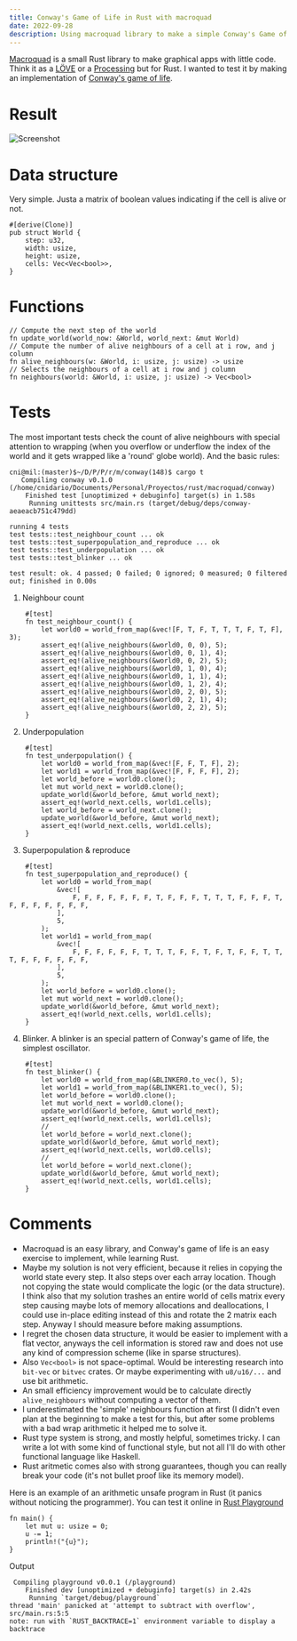 ```yaml
---
title: Conway's Game of Life in Rust with macroquad
date: 2022-09-28
description: Using macroquad library to make a simple Conway's Game of Life
---
```


[Macroquad](https://macroquad.rs) is a small Rust library to make graphical apps with little code. Think it as a [LÖVE](https://love2d.org) or a [Processing](https://processing.org) but for Rust.
I wanted to test it by making an implementation of [Conway's game of life](https://en.wikipedia.org/wiki/Conway%27s_Game_of_Life).

# Result
![Screenshot](../img/conway-rust.png)

# Data structure
Very simple. Justa a matrix of boolean values indicating if the cell is alive or not.
```{.rust}
#[derive(Clone)]
pub struct World {
    step: u32,
    width: usize,
    height: usize,
    cells: Vec<Vec<bool>>,
}
```

# Functions
```{.rust}
// Compute the next step of the world
fn update_world(world_now: &World, world_next: &mut World)
// Compute the number of alive neighbours of a cell at i row, and j column
fn alive_neighbours(w: &World, i: usize, j: usize) -> usize
// Selects the neighbours of a cell at i row and j column
fn neighbours(world: &World, i: usize, j: usize) -> Vec<bool>
```

# Tests
The most important tests check the count of alive neighbours with special attention to wrapping (when you overflow or underflow the index of the world and it gets wrapped like a 'round' globe world). And the basic rules:

```{.console}
cni@mil:(master)$~/D/P/P/r/m/conway(148)$ cargo t
   Compiling conway v0.1.0 (/home/cnidario/Documents/Personal/Proyectos/rust/macroquad/conway)
    Finished test [unoptimized + debuginfo] target(s) in 1.58s
     Running unittests src/main.rs (target/debug/deps/conway-aeaeacb751c479dd)

running 4 tests
test tests::test_neighbour_count ... ok
test tests::test_superpopulation_and_reproduce ... ok
test tests::test_underpopulation ... ok
test tests::test_blinker ... ok

test result: ok. 4 passed; 0 failed; 0 ignored; 0 measured; 0 filtered out; finished in 0.00s
```

1. Neighbour count
```{.rust}
    #[test]
    fn test_neighbour_count() {
        let world0 = world_from_map(&vec![F, T, F, T, T, T, F, T, F], 3);
        assert_eq!(alive_neighbours(&world0, 0, 0), 5);
        assert_eq!(alive_neighbours(&world0, 0, 1), 4);
        assert_eq!(alive_neighbours(&world0, 0, 2), 5);
        assert_eq!(alive_neighbours(&world0, 1, 0), 4);
        assert_eq!(alive_neighbours(&world0, 1, 1), 4);
        assert_eq!(alive_neighbours(&world0, 1, 2), 4);
        assert_eq!(alive_neighbours(&world0, 2, 0), 5);
        assert_eq!(alive_neighbours(&world0, 2, 1), 4);
        assert_eq!(alive_neighbours(&world0, 2, 2), 5);
    }
```
2. Underpopulation
```{.rust}
    #[test]
    fn test_underpopulation() {
        let world0 = world_from_map(&vec![F, F, T, F], 2);
        let world1 = world_from_map(&vec![F, F, F, F], 2);
        let world_before = world0.clone();
        let mut world_next = world0.clone();
        update_world(&world_before, &mut world_next);
        assert_eq!(world_next.cells, world1.cells);
        let world_before = world_next.clone();
        update_world(&world_before, &mut world_next);
        assert_eq!(world_next.cells, world1.cells);
    }
```
3. Superpopulation & reproduce
```{.rust}
    #[test]
    fn test_superpopulation_and_reproduce() {
        let world0 = world_from_map(
            &vec![
                F, F, F, F, F, F, F, T, F, F, F, T, T, T, F, F, F, T, F, F, F, F, F, F, F,
            ],
            5,
        );
        let world1 = world_from_map(
            &vec![
                F, F, F, F, F, F, T, T, T, F, F, T, F, T, F, F, T, T, T, F, F, F, F, F, F,
            ],
            5,
        );
        let world_before = world0.clone();
        let mut world_next = world0.clone();
        update_world(&world_before, &mut world_next);
        assert_eq!(world_next.cells, world1.cells);
    }
```
4. Blinker. A blinker is an special pattern of Conway's game of life, the simplest oscillator.
```{.rust}
    #[test]
    fn test_blinker() {
        let world0 = world_from_map(&BLINKER0.to_vec(), 5);
        let world1 = world_from_map(&BLINKER1.to_vec(), 5);
        let world_before = world0.clone();
        let mut world_next = world0.clone();
        update_world(&world_before, &mut world_next);
        assert_eq!(world_next.cells, world1.cells);
        //
        let world_before = world_next.clone();
        update_world(&world_before, &mut world_next);
        assert_eq!(world_next.cells, world0.cells);
        //
        let world_before = world_next.clone();
        update_world(&world_before, &mut world_next);
        assert_eq!(world_next.cells, world1.cells);
    }
```
# Comments
 - Macroquad is an easy library, and Conway's game of life is an easy exercise to implement, while learning Rust.
 - Maybe my solution is not very efficient, because it relies in copying the world state every step. It also steps over each array location. Though not copying the state would complicate the logic (or the data structure). I think also that my solution trashes an entire world of cells matrix every step causing maybe lots of memory allocations and deallocations, I could use in-place editing instead of this and rotate the 2 matrix each step. Anyway I should measure before making assumptions.
 - I regret the chosen data structure, it would be easier to implement with a flat vector, anyways the cell information is stored raw and does not use any kind of compression scheme (like in sparse structures).
 - Also `Vec<bool>` is not space-optimal. Would be interesting research into `bit-vec` or `bitvec` crates. Or maybe experimenting with `u8/u16/...` and use bit arithmetic.
 - An small efficiency improvement would be to calculate directly `alive_neighbours` without computing a vector of them.
 - I underestimated the 'simple' neighbours function at first (I didn't even plan at the beginning to make a test for this, but after some problems with a bad wrap arithmetic it helped me to solve it.
 - Rust type system is strong, and mostly helpful, sometimes tricky. I can write a lot with some kind of functional style, but not all I'll do with other functional language like Haskell.
 - Rust aritmetic comes also with strong guarantees, though you can really break your code (it's not bullet proof like its memory model).
 
Here is an example of an arithmetic unsafe program in Rust (it panics without noticing the programmer). You can test it online in [Rust Playground](https://play.rust-lang.org)
```{.rust}
fn main() {
    let mut u: usize = 0;
    u -= 1;
    println!("{u}");
}
```
Output
```{.console}
 Compiling playground v0.0.1 (/playground)
    Finished dev [unoptimized + debuginfo] target(s) in 2.42s
     Running `target/debug/playground`
thread 'main' panicked at 'attempt to subtract with overflow', src/main.rs:5:5
note: run with `RUST_BACKTRACE=1` environment variable to display a backtrace
```
